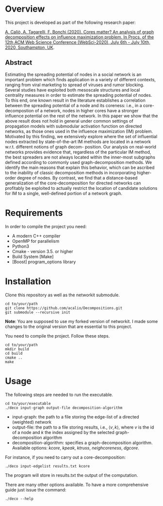 # Overview


This project is developed as part of the following research paper:

[A. Caliò, A. Tagarelli, F. Bonchi (2020). Cores matter? An analysis of graph decomposition effects on influence maximization problem. In Procs. of the 12th ACM Web Science Conference (WebSci-2020), July 6th - July 10th, 2020,  Southampton, UK](https://doi.org/10.1145/3394231.3397908).



## Abstract
Estimating the spreading potential of nodes in a social network is an
important problem which finds application in a variety of different
contexts, ranging from viral marketing to spread of viruses and
rumor blocking. Several studies have exploited both mesoscale
structures and local centrality measures in order to estimate the
spreading potential of nodes. To this end, one known result in the
literature establishes a correlation between the spreading potential
of a node and its coreness: i.e., in a core-decompostion of a network,
nodes in higher cores have a stronger influence potential on the
rest of the network. In this paper we show that the above result
does not hold in general under common settings of propagation
models with submodular activation function on directed networks,
as those ones used in the influence maximization (IM) problem.
Motivated by this finding, we extensively explore where the
set of influential nodes extracted by state-of-the-art IM methods
are located in a network w.r.t. different notions of graph decom-
position. Our analysis on real-world networks provides evidence
that, regardless of the particular IM method, the best spreaders
are not always located within the inner-most subgraphs defined
according to commonly used graph-decomposition methods. We
identify the main reasons that explain this behavior, which can
be ascribed to the inability of classic decomposition methods in
incorporating higher-order degree of nodes. By contrast, we find
that a distance-based generalization of the core-decomposition for
directed networks can profitably be exploited to actually restrict
the location of candidate solutions for IM to a single, well-defined
portion of a network graph.





# Requirements
In order to compile the project you need:

- A modern C++ compiler
- OpenMP for parallelism 
- Python3
- Cmake - version 3.5. or higher
- Build System [Make]
- [Boost] program_options library


# Installation
Clone this repository as well as the networkit submodule.
    
    cd to/your/path
    git clone https://github.com/acalio/Decompositions.git
    git submodule --recursive init 
    
**Note**: You are supposed to use my forked version of networkit.
I made some changes to the original version that are essential to this project.


You need to compile the project. Follow these steps.

    cd to/your/path
    mkdir build
    cd build
    cmake ..
    make 
    

# Usage
The following steps are needed to run the executable. 

    cd to/your/executable
    ./deco input-graph output-file decomposition-algorithm
    

- input-graph: the path to a file storing the edge-list of a directed (weighted) network
- output-file: the path to a file storing results, i.e., $\langle  v, k \rangle$, where $v$ is the id of a node and $k$ the index assigned by the selected graph-decomposition algorithm
- decomposition-algorithm: specifies a graph-decomposition algorithm. Available options:
_kcore_, _kpeak_, _ktruss_, _neighcoreness_, _dgcore_.

For instance, if you need to carry out a core-decomposition:

    ./deco input-edgelist results.txt kcore
    
The program will store in results.txt the output of the computation.

There are many other options available. To have a more comprehensive guide just
issue the command:
    
    ./deco --help
